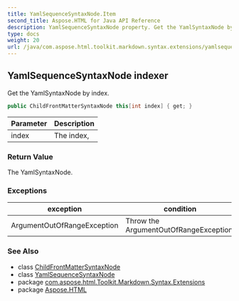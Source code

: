 ```yaml
---
title: YamlSequenceSyntaxNode.Item
second_title: Aspose.HTML for Java API Reference
description: YamlSequenceSyntaxNode property. Get the YamlSyntaxNode by index
type: docs
weight: 20
url: /java/com.aspose.html.toolkit.markdown.syntax.extensions/yamlsequencesyntaxnode/item/
---
```

## YamlSequenceSyntaxNode indexer

Get the YamlSyntaxNode by index.

```java
public ChildFrontMatterSyntaxNode this[int index] { get; }
```

| Parameter | Description |
| --- | --- |
| index | The index, |

### Return Value

The YamlSyntaxNode.

### Exceptions

| exception | condition |
| --- | --- |
| ArgumentOutOfRangeException | Throw the ArgumentOutOfRangeException. |

### See Also

* class [ChildFrontMatterSyntaxNode](../../childfrontmattersyntaxnode/)
* class [YamlSequenceSyntaxNode](../)
* package [com.aspose.html.Toolkit.Markdown.Syntax.Extensions](../../yamlsequencesyntaxnode/)
* package [Aspose.HTML](../../../)
